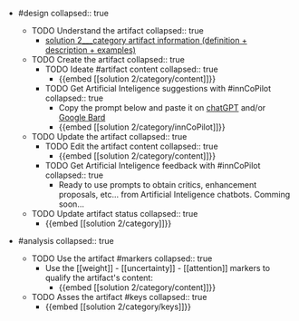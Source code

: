 
- #design
   collapsed:: true
  - TODO Understand the artifact
    collapsed:: true
    - [solution 2___category artifact information (definition + description + examples)](https://go.innbok.com/#/page/innBoK%2Fsolution-%28id%29%2Fcategory%2Finfo)
  - TODO Create the artifact
     collapsed:: true
    - TODO Ideate #artifact content
      collapsed:: true
      - {{embed [[solution 2/category/content]]}}
    - TODO Get Artificial Inteligence suggestions with #innCoPilot
      collapsed:: true
      - Copy the prompt below and paste it on [chatGPT](https://chat.openai.com) and/or [Google Bard](https://bard.google.com/chat)
      - {{embed [[solution 2/category/innCoPilot]]}}
  - TODO Update the artifact
    collapsed:: true
    - TODO Edit the artifact content
     collapsed:: true
      - {{embed [[solution 2/category/content]]}}
    - TODO Get Artificial Inteligence feedback with #innCoPilot
      collapsed:: true
      - Ready to use prompts to obtain critics, enhancement proposals, etc... from Artificial Inteligence chatbots. Comming soon...
  - TODO Update artifact status
    collapsed:: true
    - {{embed [[solution 2/category]]}}


- #analysis
  collapsed:: true
  - TODO Use the artifact #markers
    collapsed:: true
    - Use the [[weight]] - [[uncertainty]] - [[attention]] markers to qualify the artifact's content:
      - {{embed [[solution 2/category/content]]}}
  - TODO Asses the artifact #keys
    collapsed:: true
    - {{embed [[solution 2/category/keys]]}}



